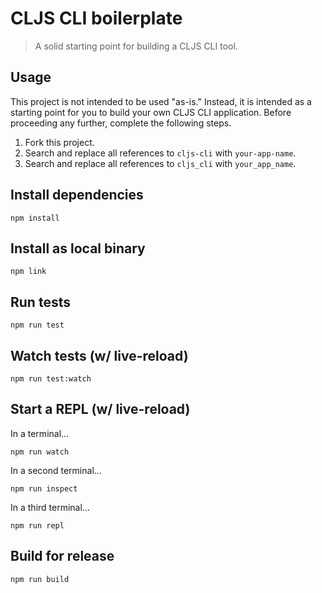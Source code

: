 # CLJS CLI boilerplate

> A solid starting point for building a CLJS CLI tool.

## Usage

This project is not intended to be used "as-is." Instead, it is intended as a starting point for you to build your own CLJS CLI application. Before proceeding any further, complete the following steps.

   1. Fork this project.
   2. Search and replace all references to `cljs-cli` with `your-app-name`.
   3. Search and replace all references to `cljs_cli` with `your_app_name`.

## Install dependencies

```
npm install
```

## Install as local binary

```
npm link
```

## Run tests

```
npm run test
```

## Watch tests (w/ live-reload)

```
npm run test:watch
```

## Start a REPL (w/ live-reload)

In a terminal...
```
npm run watch
```

In a second terminal...
```
npm run inspect
```

In a third terminal...
```
npm run repl
```

## Build for release

```
npm run build
```

